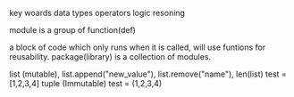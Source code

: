 key woards
data types
operators
logic resoning 

module is a group of function(def)

a block of code which only runs when it is called, will use funtions for reusability.
package(library) is a collection of modules.

list (mutable), list.append("new_value"), list.remove("name"), len(list)
test = [1,2,3,4]
tuple (Immutable)
test = (1,2,3,4)
